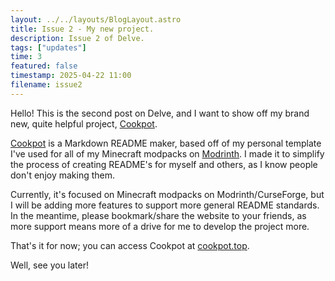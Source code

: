 ```yaml
---
layout: ../../layouts/BlogLayout.astro
title: Issue 2 - My new project.
description: Issue 2 of Delve.
tags: ["updates"]
time: 3
featured: false
timestamp: 2025-04-22 11:00
filename: issue2
---
```


Hello! This is the second post on Delve, and I want to show off my brand new, quite helpful project, [Cookpot](tab:https://cookpot.top).

[Cookpot](tab:https://cookpot.top) is a Markdown README maker, based off of my personal template I've used for all of my Minecraft modpacks on [Modrinth](tab:https://modrinth.com/user/stovonson). I made it to simplify the process of creating README's for myself and others, as I know people don't enjoy making them.

Currently, it's focused on Minecraft modpacks on Modrinth/CurseForge, but I will be adding more features to support more general README standards. In the meantime, please bookmark/share the website to your friends, as more support means more of a drive for me to develop the project more.

That's it for now; you can access Cookpot at [cookpot.top](tab:https://cookpot.top).

Well, see you later!